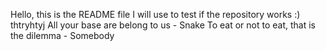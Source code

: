 Hello, this is the README file I will use to test if the repository works :)
thtryhtyj
All your base are belong to us - Snake
To eat or not to eat, that is the dilemma - Somebody
